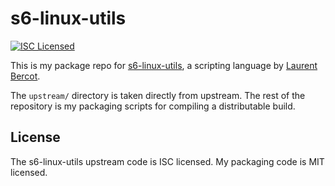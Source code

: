 s6-linux-utils
=========

[![ISC Licensed](https://img.shields.io/badge/license-ISC-green.svg)](https://tldrlegal.com/license/-isc-license)

This is my package repo for [s6-linux-utils](http://www.skarnet.org/software/s6-linux-utils/), a scripting language by [Laurent Bercot](http://skarnet.org/).

The `upstream/` directory is taken directly from upstream. The rest of the repository is my packaging scripts for compiling a distributable build.

## License

The s6-linux-utils upstream code is ISC licensed. My packaging code is MIT licensed.

